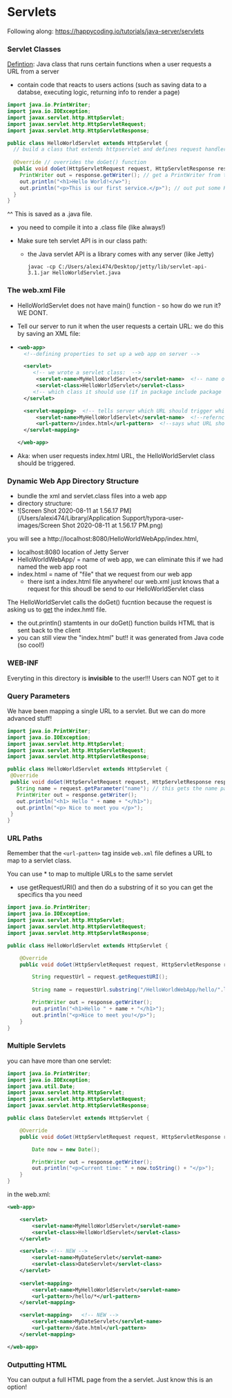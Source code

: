# Servlets

Following along: https://happycoding.io/tutorials/java-server/servlets

### Servlet Classes

<u>Defintion</u>: Java class that runs certain functions when a user requests a URL from a server

- contain code that reacts to users actions (such as saving data to a databse, executing logic, returning info to render a page)

```java
import java.io.PrintWriter;
import java.io.IOException;
import javax.servlet.http.HttpServlet;
import javax.servlet.http.HttpServletRequest;
import javax.servlet.http.HttpServletResponse;

public class HelloWorldServlet extends HttpServlet {
  // build a class that extends httpservlet and defines request handler function 
  
  @Override // overrides the doGet() function 
  public void doGet(HttpServletRequest request, HttpServletResponse response) throws IOException {
    PrintWriter out = response.getWriter(); // get a PrintWriter from the response 
    out.println("<h1>Hello World!</w>"); 
    out.println("<p>This is our first service.</p>"); // out put some HTML content to the printwriter 
  }
}
```

^^ This is saved as a .java file.

- you need to compile it into a .class file (like always!)

- Make sure teh servlet API is in our class path: 

  - the Java servlet API is a library comes with any server (like Jetty)

    `javac -cp C:/Users/alexi474/Desktop/jetty/lib/servlet-api-3.1.jar HelloWorldServlet.java`



### The web.xml File

- HelloWorldServlet does not have main() function - so how do we run it? WE DONT. 

- Tell our server to run it when the user requests a certain URL: we do this by saving an XML file: 

- ``` XML
  <web-app>
    <!--defining properties to set up a web app on server -->  
  
  	<servlet>
       <!-- we wrote a servlet class:  --> 
  		<servlet-name>MyHelloWorldServlet</servlet-name>  <!-- name of servlet, we coudl have named it anything since it is only used in the .xml file --> 
  		<servlet-class>HelloWorldServlet</servlet-class>
       <!-- which class it should use (if in package include package name too) --> 
  	</servlet>
  
  	<servlet-mapping>  <!-- tells server which URL should trigger which servlet classes--> 
  		<servlet-name>MyHelloWorldServlet</servlet-name>  <!--refernces name defined in servlet tag --> 
  		<url-pattern>/index.html</url-pattern>  <!--says what URL should trigger the servlet - relative to our web app  --> 
  	</servlet-mapping>
  
  </web-app>
  ```

- Aka: when user requests index.html URL, the HelloWorldServlet class should be triggered. 



### Dynamic Web App Directory Structure

- bundle the xml and servlet.class files into a web app
- directory structure: 
- ![Screen Shot 2020-08-11 at 1.56.17 PM](/Users/alexi474/Library/Application Support/typora-user-images/Screen Shot 2020-08-11 at 1.56.17 PM.png)



you will see a http://localhost:8080/HelloWorldWebApp/index.html,

- localhost:8080 location of Jetty Server
- HelloWorldWebApp/ = name of web app, we can eliminate this if we had named the web app root 
- index.html = name of "file" that we request from our web app 
  - there isnt a index.html file anywhere! our web.xml just knows that a request for this shoudl be send to our HelloWorldServlet class 



The HelloWorldServlet calls the doGet() fucntion because the request is asking us to <u>get</u> the index.hmtl file. 

- the out.println() stamtents in our doGet() function builds HTML that is sent back to the client 
- you can still view the "index.html" but!! it was generated from Java code (so cool!)



### WEB-INF

Everyting in this directory is **invisible** to the user!!! Users can NOT get to it



### Query Parameters

We have been mapping a single URL to a servlet. But we can do more advanced stuff!

 ``` java
import java.io.PrintWriter;
import java.io.IOException;
import javax.servlet.http.HttpServlet;
import javax.servlet.http.HttpServletRequest;
import javax.servlet.http.HttpServletResponse;

public class HelloWorldServlet extends HttpServlet {
  @Override 
  public void doGet(HttpServletRequest request, HttpServletResponse response) throws IOException {
    String name = request.getParameter("name"); // this gets the name parameter from the request! 
    PrintWriter out = response.getWriter();
    out.println("<h1> Hello " + name + "</h1>");
    out.println("<p> Nice to meet you </p>");
  }
}
 ```



### URL Paths

Remember that the `<url-patten>` tag inside `web.xml` file defines a URL to map to a servlet class. 

 You can use * to map to multiple URLs to the same servlet 

- use getRequestURI() and then do a substring of it so you can get the specifics tha you need 

```java
import java.io.PrintWriter;
import java.io.IOException;
import javax.servlet.http.HttpServlet;
import javax.servlet.http.HttpServletRequest;
import javax.servlet.http.HttpServletResponse;

public class HelloWorldServlet extends HttpServlet {

	@Override
	public void doGet(HttpServletRequest request, HttpServletResponse response) throws IOException {

		String requestUrl = request.getRequestURI(); 
    
		String name = requestUrl.substring("/HelloWorldWebApp/hello/".length());

		PrintWriter out = response.getWriter();
		out.println("<h1>Hello " + name + "</h1>");
		out.println("<p>Nice to meet you!</p>");
	}
}
```



### Multiple Servlets

you can have more than one servlet: 

```java
import java.io.PrintWriter;
import java.io.IOException;
import java.util.Date;
import javax.servlet.http.HttpServlet;
import javax.servlet.http.HttpServletRequest;
import javax.servlet.http.HttpServletResponse;

public class DateServlet extends HttpServlet {

	@Override
	public void doGet(HttpServletRequest request, HttpServletResponse response) throws IOException {

		Date now = new Date();

		PrintWriter out = response.getWriter();
		out.println("<p>Current time: " + now.toString() + "</p>");
	}
}
```

in the web.xml: 

```xml
<web-app>

	<servlet>
		<servlet-name>MyHelloWorldServlet</servlet-name>
		<servlet-class>HelloWorldServlet</servlet-class>
	</servlet>

	<servlet> <!-- NEW -->
		<servlet-name>MyDateServlet</servlet-name>
		<servlet-class>DateServlet</servlet-class>
	</servlet>
	
	<servlet-mapping>
		<servlet-name>MyHelloWorldServlet</servlet-name>
		<url-pattern>/hello/*</url-pattern>
	</servlet-mapping>

	<servlet-mapping> 	<!-- NEW -->
		<servlet-name>MyDateServlet</servlet-name>
		<url-pattern>/date.html</url-pattern>
	</servlet-mapping>

</web-app>
```



### Outputting HTML 

You can output a full HTML page from the a servlet. Just know this is an option! 

